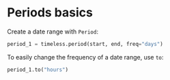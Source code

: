 # Periods basics

Create a date range with `Period`:

```python
period_1 = timeless.period(start, end, freq="days")
```

To easily change the frequency of a date range, use `to`:

```python
period_1.to("hours")
```

